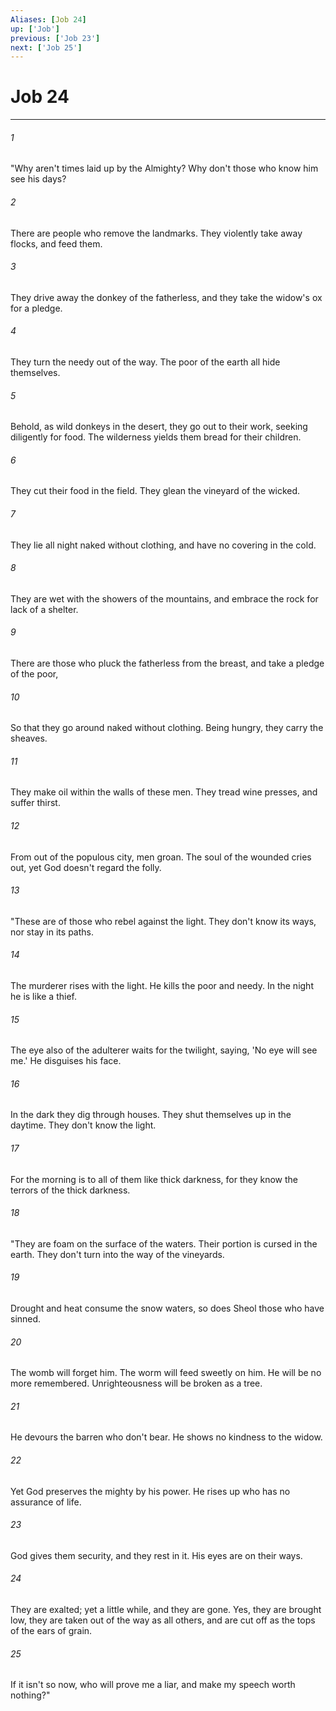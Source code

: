 ```yaml
---
Aliases: [Job 24]
up: ['Job']
previous: ['Job 23']
next: ['Job 25']
---
```

# Job 24
***





###### 1 

"Why aren't times laid up by the Almighty? Why don't those who know him see his days? 



###### 2 

There are people who remove the landmarks. They violently take away flocks, and feed them. 



###### 3 

They drive away the donkey of the fatherless, and they take the widow's ox for a pledge. 



###### 4 

They turn the needy out of the way. The poor of the earth all hide themselves. 



###### 5 

Behold, as wild donkeys in the desert, they go out to their work, seeking diligently for food. The wilderness yields them bread for their children. 



###### 6 

They cut their food in the field. They glean the vineyard of the wicked. 



###### 7 

They lie all night naked without clothing, and have no covering in the cold. 



###### 8 

They are wet with the showers of the mountains, and embrace the rock for lack of a shelter. 



###### 9 

There are those who pluck the fatherless from the breast, and take a pledge of the poor, 



###### 10 

So that they go around naked without clothing. Being hungry, they carry the sheaves. 



###### 11 

They make oil within the walls of these men. They tread wine presses, and suffer thirst. 



###### 12 

From out of the populous city, men groan. The soul of the wounded cries out, yet God doesn't regard the folly. 



###### 13 

"These are of those who rebel against the light. They don't know its ways, nor stay in its paths. 



###### 14 

The murderer rises with the light. He kills the poor and needy. In the night he is like a thief. 



###### 15 

The eye also of the adulterer waits for the twilight, saying, 'No eye will see me.' He disguises his face. 



###### 16 

In the dark they dig through houses. They shut themselves up in the daytime. They don't know the light. 



###### 17 

For the morning is to all of them like thick darkness, for they know the terrors of the thick darkness. 



###### 18 

"They are foam on the surface of the waters. Their portion is cursed in the earth. They don't turn into the way of the vineyards. 



###### 19 

Drought and heat consume the snow waters, so does Sheol those who have sinned. 



###### 20 

The womb will forget him. The worm will feed sweetly on him. He will be no more remembered. Unrighteousness will be broken as a tree. 



###### 21 

He devours the barren who don't bear. He shows no kindness to the widow. 



###### 22 

Yet God preserves the mighty by his power. He rises up who has no assurance of life. 



###### 23 

God gives them security, and they rest in it. His eyes are on their ways. 



###### 24 

They are exalted; yet a little while, and they are gone. Yes, they are brought low, they are taken out of the way as all others, and are cut off as the tops of the ears of grain. 



###### 25 

If it isn't so now, who will prove me a liar, and make my speech worth nothing?"
